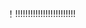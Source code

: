 ！!!!!!!!!!!!!!!!!!!!!!!!!

<!---
qkatjfl/qkatjfl is a ✨ special ✨ repository because its `README.md` (this file) appears on your GitHub profile.
You can click the Preview link to take a look at your changes.
--->
